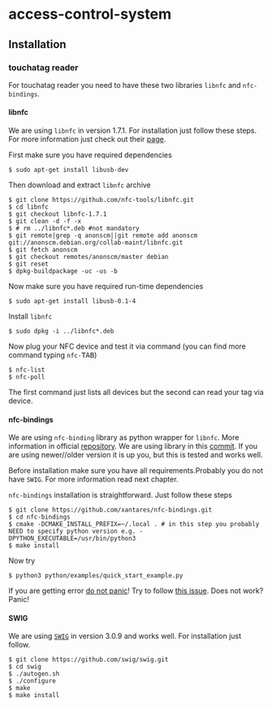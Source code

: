 # access-control-system

## Installation
### touchatag reader
For touchatag reader you need to have these two libraries `libnfc` and `nfc-bindings`.
#### libnfc
We are using `libnfc` in version 1.7.1. For installation just follow these steps. For more information just check out their [page](http://nfc-tools.org/).

First make sure you have required dependencies
```{r, engine='bash', count_lines}
$ sudo apt-get install libusb-dev
```

Then download and extract `libnfc` archive
```{r, engine='bash', count_lines}
$ git clone https://github.com/nfc-tools/libnfc.git
$ cd libnfc
$ git checkout libnfc-1.7.1
$ git clean -d -f -x
$ # rm ../libnfc*.deb #not mandatory
$ git remote|grep -q anonscm||git remote add anonscm git://anonscm.debian.org/collab-maint/libnfc.git
$ git fetch anonscm
$ git checkout remotes/anonscm/master debian
$ git reset
$ dpkg-buildpackage -uc -us -b
```

Now make sure you have required run-time dependencies
```{r, engine='bash', count_lines}
$ sudo apt-get install libusb-0.1-4
```

Install `libnfc`
```{r, engine='bash', count_lines}
$ sudo dpkg -i ../libnfc*.deb
```

Now plug your NFC device and test it via command (you can find more command typing `nfc-`<kbd>TAB</kbd>)
```{r, engine='bash', count_lines}
$ nfc-list
$ nfc-poll
```
The first command just lists all devices but the second can read your tag via device.

#### nfc-bindings
We are using `nfc-binding` library as python wrapper for `libnfc`. More information in official [repository](https://github.com/xantares/nfc-bindings). We are using library in this [commit](https://github.com/xantares/nfc-bindings/tree/c3b4ae99201be43258fdfb7f708eed21660faac3). If you are using newer//older version it is up you, but this is tested and works well.

Before installation make sure you have all requirements.Probably you do not have `SWIG`. For more information read next chapter.

`nfc-bindings` installation is straightforward. Just follow these steps
```{r, engine='bash', count_lines}
$ git clone https://github.com/xantares/nfc-bindings.git
$ cd nfc-bindings
$ cmake -DCMAKE_INSTALL_PREFIX=~/.local . # in this step you probably NEED to specify python version e.g. -DPYTHON_EXECUTABLE=/usr/bin/python3
$ make install
```

Now try
```{r, engine='bash', count_lines}
$ python3 python/examples/quick_start_example.py
```

If you are getting error [do not panic](http://flamesnation.ca/uploads/Image/don't_panic.jpg)! Try to follow [this issue](https://github.com/xantares/nfc-bindings/issues/7). Does not work? Panic!

#### SWIG
We are using [`SWIG`](http://swig.org/) in version 3.0.9 and works well. For installation just follow.
```{r, engine='bash', count_lines}
$ git clone https://github.com/swig/swig.git
$ cd swig
$ ./autogen.sh
$ ./configure
$ make
$ make install
```